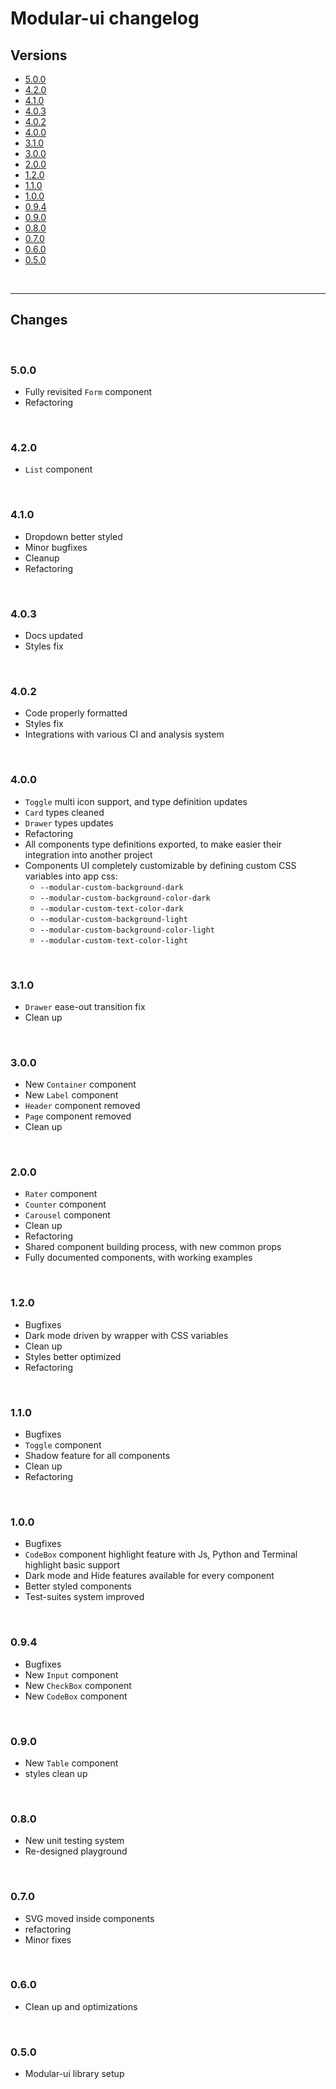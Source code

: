 # Modular-ui changelog

## Versions
-   [5.0.0](#500)
-   [4.2.0](#420)
-   [4.1.0](#410)
-   [4.0.3](#403)
-   [4.0.2](#402)
-   [4.0.0](#400)
-   [3.1.0](#310)
-   [3.0.0](#300)
-   [2.0.0](#200)
-   [1.2.0](#120)
-   [1.1.0](#110)
-   [1.0.0](#100)
-   [0.9.4](#094)
-   [0.9.0](#090)
-   [0.8.0](#080)
-   [0.7.0](#070)
-   [0.6.0](#060)
-   [0.5.0](#050)

<br>

* * *

## Changes

<br>

### 5.0.0

-   Fully revisited `Form` component
-   Refactoring

<br>

### 4.2.0

-   `List` component

<br>

### 4.1.0

-   Dropdown better styled
-   Minor bugfixes
-   Cleanup
-   Refactoring

<br>

### 4.0.3

-   Docs updated
-   Styles fix

<br>

### 4.0.2

-   Code properly formatted
-   Styles fix
-   Integrations with various CI and analysis system

<br>

### 4.0.0

-   `Toggle` multi icon support, and type definition updates
-   `Card` types cleaned
-   `Drawer` types updates
-   Refactoring
-   All components type definitions exported, to make easier their integration into another project
-   Components UI completely customizable by defining custom CSS variables into app css:
    -   `--modular-custom-background-dark`
    -   `--modular-custom-background-color-dark`
    -   `--modular-custom-text-color-dark`
    -   `--modular-custom-background-light`
    -   `--modular-custom-background-color-light`
    -   `--modular-custom-text-color-light`

<br>

### 3.1.0

-   `Drawer` ease-out transition fix
-   Clean up

<br>

### 3.0.0

-   New `Container` component
-   New `Label` component
-   `Header` component removed
-   `Page` component removed
-   Clean up

<br>

### 2.0.0

-   `Rater` component
-   `Counter` component
-   `Carousel` component
-   Clean up
-   Refactoring
-   Shared component building process, with new common props
-   Fully documented components, with working examples

<br>

### 1.2.0

-   Bugfixes
-   Dark mode driven by wrapper with CSS variables
-   Clean up
-   Styles better optimized
-   Refactoring

<br>

### 1.1.0

-   Bugfixes
-   `Toggle` component
-   Shadow feature for all components
-   Clean up
-   Refactoring

<br>

### 1.0.0

-   Bugfixes
-   `CodeBox` component highlight feature with Js, Python and Terminal highlight basic support
-   Dark mode and Hide features available for every component
-   Better styled components
-   Test-suites system improved

<br>

### 0.9.4

-   Bugfixes
-   New `Input` component
-   New `CheckBox` component
-   New `CodeBox` component

<br>

### 0.9.0

-   New `Table` component
-   styles clean up

<br>

### 0.8.0

-   New unit testing system
-   Re-designed playground

<br>

### 0.7.0

-   SVG moved inside components
-   refactoring
-   Minor fixes

<br>

### 0.6.0

-   Clean up and optimizations

<br>

### 0.5.0

-   Modular-ui library setup
